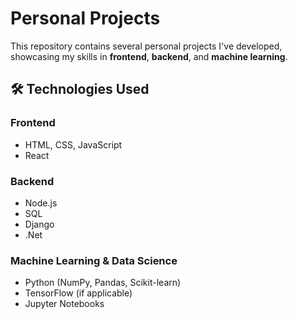 # Personal Projects

This repository contains several personal projects I've developed, showcasing my skills in **frontend**, **backend**, and **machine learning**.  

## 🛠️ Technologies Used  

### **Frontend**  
- HTML, CSS, JavaScript  
- React  

### **Backend**  
- Node.js  
- SQL
- Django
- .Net

### **Machine Learning & Data Science**  
- Python (NumPy, Pandas, Scikit-learn)  
- TensorFlow (if applicable)  
- Jupyter Notebooks  


